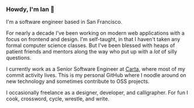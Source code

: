 ### Howdy, I'm Ian 👋

I'm a software engineer based in San Francisco.

For nearly a decade I've been working on modern web applications with a focus on frontend and design. I'm self-taught, in that I haven't taken any formal computer science classes. But I've been blessed with heaps of patient friends and mentors along the way who put up with a _lot_ of silly questions.

I currently work as a Senior Software Engineer at [Carta](https://tribecap.co/1-trillion-in-equity-how-carta-is-set-to-unlock-the-private-markets/), where most of my commit activity lives. This is my personal GitHub where I noodle around on new technology and sometimes contribute to OSS projects.

I occasionally freelance as a designer, developer, and calligrapher. For fun I cook, crossword, cycle, wrestle, and write.
